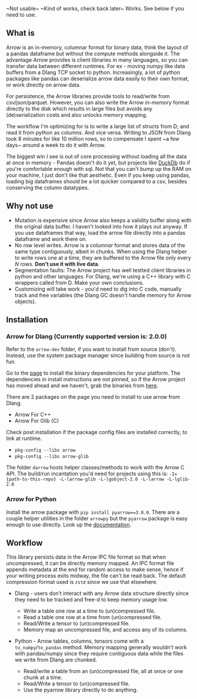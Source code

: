 ~Not usable~ ~Kind of works, check back later~
Works. See below if you need to use. 

## What is
Arrow is an in-memory, columnar format for binary data, think the layout of a pandas dataframe but without the compute methods alongside it. The advantage Arrow provides is client libraries in many languages, so you can transfer data between different runtimes. For ex - moving numpy like data buffers from a Dlang TCP socket to python. Increasingly, a lot of python packages like pandas can deserialize arrow data easily to their own format, or work directly on arrow data. 

For persistence, the Arrow libraries provide tools to read/write from csv/json/parquet. However, you can also write the Arrow _in-memory_ format directly to the disk which results in large files but avoids any (de)serialization costs and also unlocks memory mapping. 

The workflow I'm optimizing for is to write a large list of structs from D; and read it from python as columns. And vice versa. Writing to JSON from Dlang took 8 minutes for like 10 million rows, so to compensate I spent ~a few days~ around a week to do it with Arrow. 

The biggest win I see is out of core processing without loading all the data at once in memory - Pandas doesn't do it yet, but projects like [DuckDb](https://github.com/cwida/duckdb) do if you're comfortable enough with sql. Not that you can't bump up the RAM on your machine, I just don't like that aesthetic. Even if you keep using pandas, loading big dataframes should be a lot quicker compared to a csv, besides conserving the column datatypes.


## Why not use
* Mutation is expensive since Arrow also keeps a validity buffer along with the original data buffer. I haven't looked into how it plays out anyway. If you use dataframes that way, load the arrow file directly into a pandas dataframe and work there on. 
* No row level writes. Arrow is a _columnar_ format and stores data of the same type contiguously, albeit in chunks. When using the Dlang helper to write rows one at a time, they are buffered to the Arrow file only every _N_ rows. **Don't use it with live data**. 
* Segmentation faults: The Arrow project has well testted client libraries in python and other languages. For Dlang, we're using a C++ library with C wrappers called from D. Make your own conclusions. 
* Customizing will take work - you'd need to dig into C code, manually track and free variables (the Dlang GC doesn't handle memory for Arrow objects).


## Installation

### Arrow for Dlang (Currently supported version is: 2.0.0)

Refer to the `arrow-dev` folder, if you want to install from source (don't). Instead, use the system package manager since building from source is not fun.

Go to the [page](http://arrow.apache.org/install/) to install the binary dependencies for your platform. The dependencies in install instructions are not pinned, so if the Arrow project has moved ahead and we haven't, grab the binaries from [here](http://arrow.apache.org/release/2.0.0.html). 

There are 2 packages on the page you need to install to use arrow from Dlang. 
* Arrow For C++
* Arrow For Glib (C)

Check post installation if the package config files are installed correctly, to link at runtime. 
* `pkg-config --libs arrow`
* `pkg-config --libs arrow-glib`

The folder `darrow` hosts helper classes/methods to work with the Arrow C API. The build/run incantation you'd need for projects using this is: 
`-I={path-to-this-repo} -L-larrow-glib -L-lgobject-2.0 -L-larrow -L-lglib-2.0`


### Arrow for Python
Install the arrow package with `pip install pyarrow==3.0.0`. There are a couple helper utilities in the folder `arrowpy` but the `pyarrow` package is easy enough to use directly. Look up the [documentation](https://arrow.apache.org/docs/python/).


## Workflow
This library persists data in the Arrow IPC file format so that when uncompressed, it can be directly memory mapped. An IPC format file appends metadata at the end for random access to make sense, hence if your writing process exits midway, the file can't be read back. The default compression format used is `zstd` since we use that elsewhere.  

* Dlang - users don't interact with any Arrow data structure directly since they need to be tracked and free-d to keep memory usage low.
  * Write a table one row at a time to (un)compressed file.
  * Read a table one row at a time from (un)compressed file.
  * Read/Write a tensor to (un)compressed file. 
  * Memory map an uncompressed file, and access any of its columns. 

* Python - Arrow tables, columns, tensors come with a `to_numpy`/`to_pandas` method. Memory mapping generally wouldn't work with pandas/numpy since they require contiguous data while the files we write from Dlang are chunked. 
  * Read/write a table from an (un)compressed file, all at once or one chunk at a time.
  * Read/Write a tensor to (un)compressed file. 
  * Use the pyarrow library directly to do anything. 
